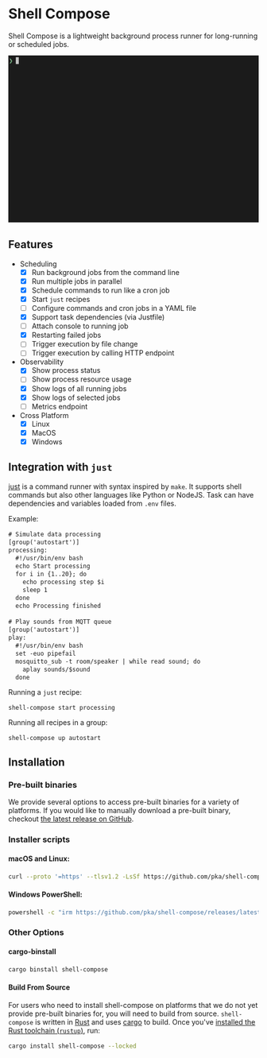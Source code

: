 # Shell Compose

Shell Compose is a lightweight background process runner for long-running or scheduled jobs.

![Shell Compose](https://raw.githubusercontent.com/pka/shell-compose/main/screencast.gif)

## Features

* Scheduling
  - [x] Run background jobs from the command line
  - [x] Run multiple jobs in parallel
  - [x] Schedule commands to run like a cron job
  - [x] Start `just` recipes
  - [ ] Configure commands and cron jobs in a YAML file
  - [x] Support task dependencies (via Justfile)
  - [ ] Attach console to running job
  - [x] Restarting failed jobs
  - [ ] Trigger execution by file change
  - [ ] Trigger execution by calling HTTP endpoint
* Observability
  - [x] Show process status
  - [ ] Show process resource usage
  - [x] Show logs of all running jobs
  - [x] Show logs of selected jobs
  - [ ] Metrics endpoint
* Cross Platform
  - [x] Linux
  - [x] MacOS
  - [x] Windows

## Integration with `just`

[just](https://just.systems/man/en/) is a command runner with syntax inspired by `make`.
It supports shell commands but also other languages like Python or NodeJS. 
Task can have dependencies and variables loaded from `.env` files.

Example:

```just
# Simulate data processing
[group('autostart')]
processing:
  #!/usr/bin/env bash
  echo Start processing
  for i in {1..20}; do
    echo processing step $i
    sleep 1
  done
  echo Processing finished

# Play sounds from MQTT queue
[group('autostart')]
play:
  #!/usr/bin/env bash
  set -euo pipefail
  mosquitto_sub -t room/speaker | while read sound; do
    aplay sounds/$sound
  done
```

Running a `just` recipe:
```
shell-compose start processing
```

Running all recipes in a group:
```
shell-compose up autostart
```

## Installation

### Pre-built binaries

We provide several options to access pre-built binaries for a variety of platforms. If you would like to manually download a pre-built binary, checkout [the latest release on GitHub](https://github.com/pka/shell-compose/releases/latest).

### Installer scripts

#### macOS and Linux:

```sh
curl --proto '=https' --tlsv1.2 -LsSf https://github.com/pka/shell-compose/releases/latest/download/shell-compose-installer.sh | sh
```

#### Windows PowerShell:

```sh
powershell -c "irm https://github.com/pka/shell-compose/releases/latest/download/shell-compose-installer.ps1 | iex"
```

### Other Options

#### cargo-binstall

```sh
cargo binstall shell-compose
```

#### Build From Source

For users who need to install shell-compose on platforms that we do not yet provide pre-built binaries for, you will need to build from source.
`shell-compose` is written in [Rust](https://rust-lang.org) and uses [cargo](https://doc.rust-lang.org/cargo/index.html) to build. Once you've [installed the Rust toolchain (`rustup`)](https://rustup.rs/), run:

```sh
cargo install shell-compose --locked
```
